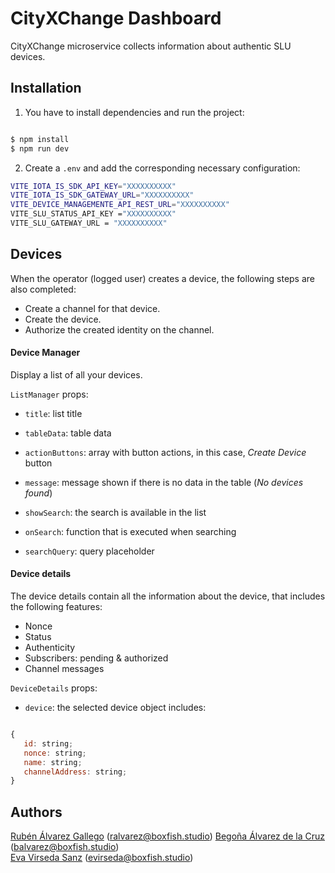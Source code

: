 # CityXChange Dashboard

CityXChange microservice collects information about authentic SLU devices.

## Installation

1.  You have to install dependencies and run the project:

```bash

$ npm install
$ npm run dev

```

2.  Create a  `.env`  and add the corresponding necessary configuration:

```bash
VITE_IOTA_IS_SDK_API_KEY="XXXXXXXXXX"
VITE_IOTA_IS_SDK_GATEWAY_URL="XXXXXXXXXX"
VITE_DEVICE_MANAGEMENTE_API_REST_URL="XXXXXXXXXX"
VITE_SLU_STATUS_API_KEY ="XXXXXXXXXX"
VITE_SLU_GATEWAY_URL = "XXXXXXXXXX"

```
## Devices

When the operator (logged user) creates a device, the following steps are also completed:

 - Create a channel for that device.
 - Create the device.
 - Authorize the created identity on the channel.
 
 #### Device Manager
 Display a list of all your devices.
 
 `ListManager` props:

-  `title`: list title

-  `tableData`: table data

-  `actionButtons`: array with button actions, in this case, *Create Device* button

-  `message`: message shown if there is no data in the table (*No devices found*)

-  `showSearch`: the search is available in the list

-  `onSearch`: function that is executed when searching

-  `searchQuery`: query placeholder

 
 #### Device details
 The device details contain all the information about the device, that includes the following features:
 - Nonce
 - Status
 - Authenticity
 - Subscribers: pending & authorized
 - Channel messages

`DeviceDetails` props:

- `device`: the selected device object includes:
 ```js
 
{
	id: string;
	nonce: string;
	name: string;
	channelAddress: string;
}

```

## Authors

[Rubén Álvarez Gallego](https://github.com/evavirseda) (ralvarez@boxfish.studio)
[Begoña Álvarez de la Cruz](https://github.com/begonaalvarezd) (balvarez@boxfish.studio)  
[Eva Virseda Sanz](https://github.com/evavirseda) (evirseda@boxfish.studio)  

